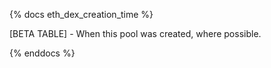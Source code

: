 {% docs eth_dex_creation_time %}

[BETA TABLE] - When this pool was created, where possible.

{% enddocs %}